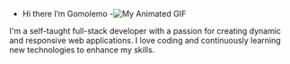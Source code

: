 -  Hi there I’m Gomolemo -![My Animated GIF](https://user-images.githubusercontent.com/18350557/176309783-0785949b-9127-417c-8b55-ab5a4333674e.gif)

I'm a self-taught full-stack developer with a passion for creating dynamic and responsive web applications.
I love coding and continuously learning new technologies to enhance my skills.
